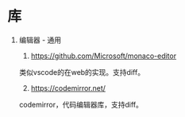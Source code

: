 # 库

1. 编辑器 - 通用

   1.  https://github.com/Microsoft/monaco-editor 

      类似vscode的在web的实现。支持diff。

   2.  https://codemirror.net/ 

      codemirror，代码编辑器库，支持diff。

      